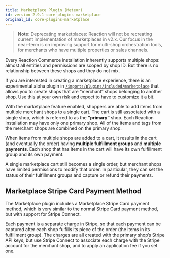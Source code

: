 ```yaml
---
title: Marketplace Plugin (Meteor)
id: version-2.9.1-core-plugins-marketplace
original_id: core-plugins-marketplace
---
```


> **Note**: Deprecating marketplaces: Reaction will not be recreating current implementation of marketplaces in v2.x. Our focus in the near-term is on improving support for multi-shop orchestration tools, for merchants who have multiple properties or sales channels.

Every Reaction Commerce installation inherently supports multiple shops: almost all entities and permissions are scoped by shop ID. But there is no relationship between these shops and they do not mix.

If you are interested in creating a marketplace experience, there is an experimental alpha plugin in [`/imports/plugins/included/marketplace`](https://github.com/reactioncommerce/reaction/tree/v1.15.0/imports/plugins/included/marketplace) that allows you to create shops that are “merchant” shops belonging to another shop. Use this at your own risk and expect to have to customize it a bit.

With the marketplace feature enabled, shoppers are able to add items from multiple merchant shops to a single cart. The cart is still associated with a single shop, which is referred to as the **“primary”** shop. Each Reaction installation may have only one primary shop. All of the items and tags from the merchant shops are combined on the primary shop.

When items from multiple shops are added to a cart, it results in the cart (and eventually the order) having **multiple fulfillment groups** and **multiple payments**. Each shop that has items in the cart will have its own fulfillment group and its own payment.

A single marketplace cart still becomes a single order, but merchant shops have limited permissions to modify that order. In particular, they can set the status of their fulfillment groups and capture or refund their payments.

## Marketplace Stripe Card Payment Method

The Marketplace plugin includes a Marketplace Stripe Card payment method, which is very similar to the normal Stripe Card payment method, but with support for Stripe Connect.

Each payment is a separate charge in Stripe, so that each payment can be captured after each shop fulfills its piece of the order (the items in its fulfillment group). The charges are all created with the primary shop’s Stripe API keys, but use Stripe Connect to associate each charge with the Stripe account for the merchant shop, and to apply an application fee if you set one.
